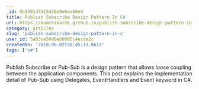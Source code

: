 ```yaml
---
_id: 5b1301d7d15d38e8e6ee60ed
title: Publish Subscribe Design Pattern In C#
url: https://kudchikarsk.github.io/publish-subscribe-design-pattern-in-csharp
category: articles
slug: 'publish-subscribe-design-pattern-in-c'
user_id: 5a83ce59d6eb0005c4ecda2c
createdOn: '2018-06-02T20:45:11.861Z'
tags: ['c#']
---
```


Publish Subscribe or Pub-Sub is a design pattern that allows loose coupling between the application components. This post explains the implementation detail of Pub-Sub using Delegates, EventHandlers and Event keyword in C#.

